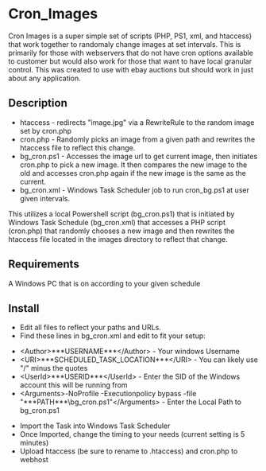# Cron_Images

Cron Images is a super simple set of scripts (PHP, PS1, xml, and htaccess) that work together to randomaly change images at set intervals.  This is primarily for those with webservers that do not have cron options available to customer but would also work for those that want to have local granular control. This was created to use with ebay auctions but should work in just about any application.

## Description

- htaccess - redirects "image.jpg" via a RewriteRule to the random image set by cron.php
- cron.php - Randomly picks an image from a given path and rewrites the htaccess file to reflect this change. 
- bg_cron.ps1 - Accesses the image url to get current image, then initiates cron.php to pick a new image. It then compares the new image to the old and accesses cron.php again if the new image is the same as the current.
- bg_cron.xml - Windows Task Scheduler job to run cron_bg.ps1 at user given intervals.

This utilizes a local Powershell script (bg_cron.ps1) that is initiated by Windows Task Schedule (bg_cron.xml) that accesses a PHP script (cron.php) that randomly chooses a new image and then rewrites the htaccess file located in the images directory to reflect that change.

## Requirements

A Windows PC that is on according to your given schedule

## Install

* Edit all files to reflect your paths and URLs.  
* Find these lines in bg_cron.xml and edit to fit your setup:
-   \<Author\>\*\*\*USERNAME\*\*\*\</Author\>    - Your windows Username
-   \<URI\>\*\*\*SCHEDULED_TASK_LOCATION\*\*\*\</URI\>  - You can likely use "/" minus the quotes
-   \<UserId\>\*\*\*USERID\*\*\*\</UserId\>    - Enter the SID of the Windows account this will be running from
-   \<Arguments\>-NoProfile -Executionpolicy bypass -file "\*\*\*PATH\*\*\*\\bg_cron.ps1"\</Arguments\>    - Enter the Local Path to bg_cron.ps1
* Import the Task into Windows Task Scheduler
* Once Imported, change the timing to your needs (current setting is 5 minutes)
* Upload htaccess (be sure to rename to .htaccess) and cron.php to webhost

